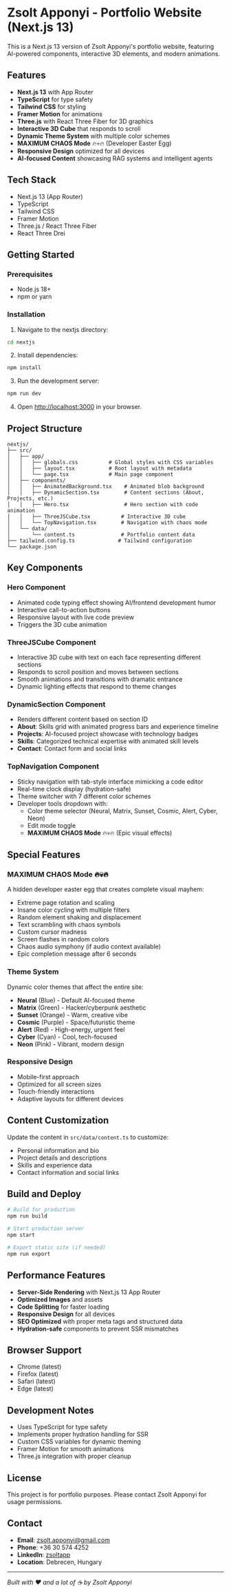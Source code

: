 # Zsolt Apponyi - Portfolio Website (Next.js 13)

This is a Next.js 13 version of Zsolt Apponyi's portfolio website, featuring AI-powered components, interactive 3D elements, and modern animations.

## Features

- **Next.js 13** with App Router
- **TypeScript** for type safety
- **Tailwind CSS** for styling
- **Framer Motion** for animations
- **Three.js** with React Three Fiber for 3D graphics
- **Interactive 3D Cube** that responds to scroll
- **Dynamic Theme System** with multiple color schemes
- **MAXIMUM CHAOS Mode** 🔥💀🔥 (Developer Easter Egg)
- **Responsive Design** optimized for all devices
- **AI-focused Content** showcasing RAG systems and intelligent agents

## Tech Stack

- Next.js 13 (App Router)
- TypeScript
- Tailwind CSS
- Framer Motion
- Three.js / React Three Fiber
- React Three Drei

## Getting Started

### Prerequisites

- Node.js 18+ 
- npm or yarn

### Installation

1. Navigate to the nextjs directory:
```bash
cd nextjs
```

2. Install dependencies:
```bash
npm install
```

3. Run the development server:
```bash
npm run dev
```

4. Open [http://localhost:3000](http://localhost:3000) in your browser.

## Project Structure

```
nextjs/
├── src/
│   ├── app/
│   │   ├── globals.css          # Global styles with CSS variables
│   │   ├── layout.tsx           # Root layout with metadata
│   │   └── page.tsx             # Main page component
│   ├── components/
│   │   ├── AnimatedBackground.tsx    # Animated blob background
│   │   ├── DynamicSection.tsx        # Content sections (About, Projects, etc.)
│   │   ├── Hero.tsx                  # Hero section with code animation
│   │   ├── ThreeJSCube.tsx          # Interactive 3D cube
│   │   └── TopNavigation.tsx        # Navigation with chaos mode
│   └── data/
│       └── content.ts               # Portfolio content data
├── tailwind.config.ts              # Tailwind configuration
└── package.json
```

## Key Components

### Hero Component
- Animated code typing effect showing AI/frontend development humor
- Interactive call-to-action buttons
- Responsive layout with live code preview
- Triggers the 3D cube animation

### ThreeJSCube Component
- Interactive 3D cube with text on each face representing different sections
- Responds to scroll position and moves between sections
- Smooth animations and transitions with dramatic entrance
- Dynamic lighting effects that respond to theme changes

### DynamicSection Component
- Renders different content based on section ID
- **About**: Skills grid with animated progress bars and experience timeline
- **Projects**: AI-focused project showcase with technology badges
- **Skills**: Categorized technical expertise with animated skill levels
- **Contact**: Contact form and social links

### TopNavigation Component
- Sticky navigation with tab-style interface mimicking a code editor
- Real-time clock display (hydration-safe)
- Theme switcher with 7 different color schemes
- Developer tools dropdown with:
  - Color theme selector (Neural, Matrix, Sunset, Cosmic, Alert, Cyber, Neon)
  - Edit mode toggle
  - **MAXIMUM CHAOS Mode** 🔥💀🔥 (Epic visual effects)

## Special Features

### MAXIMUM CHAOS Mode 🔥💀🔥
A hidden developer easter egg that creates complete visual mayhem:
- Extreme page rotation and scaling
- Insane color cycling with multiple filters
- Random element shaking and displacement
- Text scrambling with chaos symbols
- Custom cursor madness
- Screen flashes in random colors
- Chaos audio symphony (if audio context available)
- Epic completion message after 6 seconds

### Theme System
Dynamic color themes that affect the entire site:
- **Neural** (Blue) - Default AI-focused theme
- **Matrix** (Green) - Hacker/cyberpunk aesthetic
- **Sunset** (Orange) - Warm, creative vibe
- **Cosmic** (Purple) - Space/futuristic theme
- **Alert** (Red) - High-energy, urgent feel
- **Cyber** (Cyan) - Cool, tech-focused
- **Neon** (Pink) - Vibrant, modern design

### Responsive Design
- Mobile-first approach
- Optimized for all screen sizes
- Touch-friendly interactions
- Adaptive layouts for different devices

## Content Customization

Update the content in `src/data/content.ts` to customize:
- Personal information and bio
- Project details and descriptions
- Skills and experience data
- Contact information and social links

## Build and Deploy

```bash
# Build for production
npm run build

# Start production server
npm start

# Export static site (if needed)
npm run export
```

## Performance Features

- **Server-Side Rendering** with Next.js 13 App Router
- **Optimized Images** and assets
- **Code Splitting** for faster loading
- **Responsive Design** for all devices
- **SEO Optimized** with proper meta tags and structured data
- **Hydration-safe** components to prevent SSR mismatches

## Browser Support

- Chrome (latest)
- Firefox (latest)
- Safari (latest)
- Edge (latest)

## Development Notes

- Uses TypeScript for type safety
- Implements proper hydration handling for SSR
- Custom CSS variables for dynamic theming
- Framer Motion for smooth animations
- Three.js integration with proper cleanup

## License

This project is for portfolio purposes. Please contact Zsolt Apponyi for usage permissions.

## Contact

- **Email**: zsolt.apponyi@gmail.com
- **Phone**: +36 30 574 4252
- **LinkedIn**: [zsoltapp](https://www.linkedin.com/in/zsoltapp)
- **Location**: Debrecen, Hungary

---

*Built with ❤️ and a lot of ☕ by Zsolt Apponyi*
